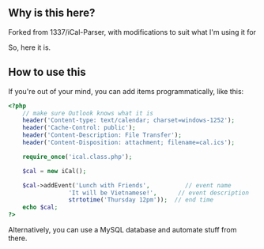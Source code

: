 ## Why is this here?

Forked from 1337/iCal-Parser, with modifications to suit what I'm using it for

So, here it is.

## How to use this

If you're out of your mind, you can add items programmatically, like this:
```php
<?php
    // make sure Outlook knows what it is
    header('Content-type: text/calendar; charset=windows-1252');
    header('Cache-Control: public');
    header('Content-Description: File Transfer');
    header('Content-Disposition: attachment; filename=cal.ics');

    require_once('ical.class.php');

    $cal = new iCal();

    $cal->addEvent('Lunch with Friends',          // event name
                 'It will be Vietnamese!',      // event description
                 strtotime('Thursday 12pm'));  // end time
    echo $cal;
?>
```

Alternatively, you can use a MySQL database and automate stuff from there.
